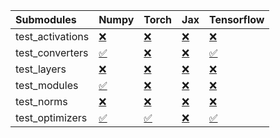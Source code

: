 | Submodules       | Numpy                                                                                                                           | Torch                                                                                                                           | Jax                                                                                                                             | Tensorflow                                                                                                                      |
|:-----------------|:--------------------------------------------------------------------------------------------------------------------------------|:--------------------------------------------------------------------------------------------------------------------------------|:--------------------------------------------------------------------------------------------------------------------------------|:--------------------------------------------------------------------------------------------------------------------------------|
| test_activations | <a href="https://github.com/unifyai/ivy/runs/7923260184?check_suite_focus=true" rel="noopener noreferrer" target="_blank">❌</a> | <a href="https://github.com/unifyai/ivy/runs/7923260842?check_suite_focus=true" rel="noopener noreferrer" target="_blank">❌</a> | <a href="https://github.com/unifyai/ivy/runs/7923261420?check_suite_focus=true" rel="noopener noreferrer" target="_blank">❌</a> | <a href="https://github.com/unifyai/ivy/runs/7923261964?check_suite_focus=true" rel="noopener noreferrer" target="_blank">❌</a> |
| test_converters  | <a href="https://github.com/unifyai/ivy/runs/7923260283?check_suite_focus=true" rel="noopener noreferrer" target="_blank">✅</a> | <a href="https://github.com/unifyai/ivy/runs/7923260957?check_suite_focus=true" rel="noopener noreferrer" target="_blank">❌</a> | <a href="https://github.com/unifyai/ivy/runs/7923261520?check_suite_focus=true" rel="noopener noreferrer" target="_blank">❌</a> | <a href="https://github.com/unifyai/ivy/runs/7923262057?check_suite_focus=true" rel="noopener noreferrer" target="_blank">✅</a> |
| test_layers      | <a href="https://github.com/unifyai/ivy/runs/7923260387?check_suite_focus=true" rel="noopener noreferrer" target="_blank">❌</a> | <a href="https://github.com/unifyai/ivy/runs/7923261054?check_suite_focus=true" rel="noopener noreferrer" target="_blank">❌</a> | <a href="https://github.com/unifyai/ivy/runs/7923261586?check_suite_focus=true" rel="noopener noreferrer" target="_blank">❌</a> | <a href="https://github.com/unifyai/ivy/runs/7923262149?check_suite_focus=true" rel="noopener noreferrer" target="_blank">❌</a> |
| test_modules     | <a href="https://github.com/unifyai/ivy/runs/7923260512?check_suite_focus=true" rel="noopener noreferrer" target="_blank">✅</a> | <a href="https://github.com/unifyai/ivy/runs/7923261148?check_suite_focus=true" rel="noopener noreferrer" target="_blank">❌</a> | <a href="https://github.com/unifyai/ivy/runs/7923261700?check_suite_focus=true" rel="noopener noreferrer" target="_blank">❌</a> | <a href="https://github.com/unifyai/ivy/runs/7923262231?check_suite_focus=true" rel="noopener noreferrer" target="_blank">❌</a> |
| test_norms       | <a href="https://github.com/unifyai/ivy/runs/7923260626?check_suite_focus=true" rel="noopener noreferrer" target="_blank">❌</a> | <a href="https://github.com/unifyai/ivy/runs/7923261249?check_suite_focus=true" rel="noopener noreferrer" target="_blank">❌</a> | <a href="https://github.com/unifyai/ivy/runs/7923261793?check_suite_focus=true" rel="noopener noreferrer" target="_blank">❌</a> | <a href="https://github.com/unifyai/ivy/runs/7923262338?check_suite_focus=true" rel="noopener noreferrer" target="_blank">❌</a> |
| test_optimizers  | <a href="https://github.com/unifyai/ivy/runs/7923260720?check_suite_focus=true" rel="noopener noreferrer" target="_blank">✅</a> | <a href="https://github.com/unifyai/ivy/runs/7923261348?check_suite_focus=true" rel="noopener noreferrer" target="_blank">✅</a> | <a href="https://github.com/unifyai/ivy/runs/7923261866?check_suite_focus=true" rel="noopener noreferrer" target="_blank">❌</a> | <a href="https://github.com/unifyai/ivy/runs/7923262448?check_suite_focus=true" rel="noopener noreferrer" target="_blank">✅</a> |